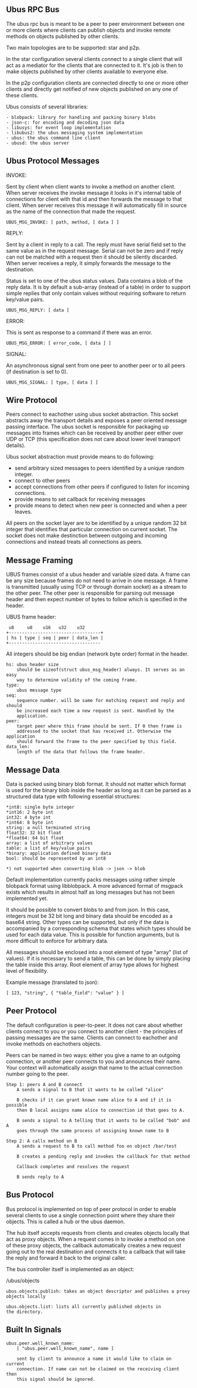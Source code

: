 Ubus RPC Bus
------------

The ubus rpc bus is meant to be a peer to peer environment between one or more
clients where clients can publish objects and invoke remote methods on objects
published by other clients. 

Two main topologies are to be supported: star and p2p. 

In the star configuration several clients connect to a single client that will
act as a mediator for the clients that are connected to it. It's job is then to
make objects published by other clients available to everyone else. 

In the p2p configuration clients are connected directly to one or more other
clients and directly get notified of new objects published on any one of these
clients.  

Ubus consists of several libraries: 
	
	- blobpack: library for handling and packing binary blobs
	- json-c: for encoding and decoding json data
	- libusys: for event loop implementation
	- libubus2: the ubus messaging system implementation
	- ubus: the ubus command line client
	- ubusd: the ubus server

Ubus Protocol Messages
----------------------

INVOKE: 
	
Sent by client when client wants to invoke a method on another client. When
server receives the invoke message it looks in it's internal table of
connections for client with that id and then forwards the message to that
client. When server receives this message it will automatically fill in source
as the name of the connection that made the request.

	UBUS_MSG_INVOKE: [ path, method, [ data ] ]

REPLY: 

Sent by a client in reply to a call. The reply must have serial field set to
the same value as in the request message. Serial can not be zero and if reply
can not be matched with a request then it should be silently discarded. When
server receives a reply, it simply forwards the message to the destination.

Status is set to one of the ubus status values. Data contains a blob of the
reply data. It is by default a sub-array (instead of a table) in order to
support simple replies that only contain values without requiring software to
return key/value pairs.  

	UBUS_MSG_REPLY: [ data ]

ERROR: 
	
This is sent as response to a command if there was an error. 

	UBUS_MSG_ERROR: [ error_code, [ data ] ]

SIGNAL: 

An asynchronous signal sent from one peer to another peer or to all peers (if
destination is set to 0). 

	UBUS_MSG_SIGNAL: [ type, [ data ] ]

Wire Protocol
-------------

Peers connect to eachother using ubus socket abstraction. This socket abstracts
away the transport details and exposes a peer oriented message passing
interface. The ubus socket is responsible for packaging up messages into frames
which can be received by another peer either over UDP or TCP (this
specification does not care about lower level transport details). 

Ubus socket abstraction must provide means to do following: 
- send arbitrary sized messages to peers identified by a unique random integer. 
- connect to other peers
- accept connections from other peers if configured to listen for incoming connections. 
- provide means to set callback for receiving messages
- provide means to detect when new peer is connected and when a peer leaves. 

All peers on the socket layer are to be identified by a unique random 32 bit
integer that identifies that particular connection on current socket. The
socket does not make destinction between outgoing and incoming connections and
instead treats all connections as peers. 

Message Framing
---------------

UBUS frames consist of a ubus header and variable sized data. A frame can be
any size because frames do not need to arrive in one message. A frame is
transmitted (usually using TCP or through domain socket) as a stream to the
other peer. The other peer is responsible for parsing out message header and
then expect number of bytes to follow which is specified in the header. 

UBUS frame header: 

	 u8     u8    u16   u32    u32
	+-----------------------------------+
	| hs | type | seq | peer | data_len | 
	+-----------------------------------

All integers should be big endian (network byte order) format in the header. 

	hs: ubus header size
		should be sizeof(struct ubus_msg_header) always. It serves as an easy
		way to determine validity of the coming frame.  
	type: 
		ubus message type 
	seq: 
		sequence number. will be same for matching request and reply and should
		be increased each time a new request is sent. Handled by the
		application. 
	peer: 
		target peer where this frame should be sent. If 0 then frame is
		addressed to the socket that has received it. Otherwise the application
		should forward the frame to the peer specified by this field. 
	data_len: 
		length of the data that follows the frame header. 

Message Data
------------

Data is packed using binary blob format. It should not matter which format is
used for the binary blob inside the header as long as it can be parsed as a
structured data type with following essential structures: 
	
	*int8: single byte integer
	*int16: 2 byte int
	int32: 4 byte int
	*int64: 8 byte int
	string: a null terminated string
	float32: 32 bit float
	*float64: 64 bit float 
	array: a list of arbitrary values
	table: a list of key/value pairs
	*binary: application defined binary data
	bool: should be represented by an int8

	*) not supported when converting blob -> json -> blob

Default implementation currently packs messages using rather simple blobpack
format using libblobpack. A more advanced format of msgpack exists which
results in almost half as long messages but has not been implemented yet. 

It should be possible to convert blobs to and from json. In this case, integers
must be 32 bit long and binary data should be encoded as a base64 string. Other
types can be supported, but only if the data is accompanied by a corresponding
schema that states which types should be used for each data value. This is
possible for function arguments, but is more difficult to enforce for arbitrary
data.  

All messages should be enclosed into a root element of type "array" (list of
values). If it is necessary to send a table, this can be done by simply placing
the table inside this array. Root element of array type allows for highest
level of flexibility. 

Example message (translated to json): 

	[ 123, "string", { "table_field": "value" } ]

Peer Protocol
-------------

The default configuration is peer-to-peer. It does not care about whether
clients connect to you or you connect to another client - the principles of
passing messages are the same. Clients can connect to eachother and invoke
methods on eachothers objects. 

Peers can be named in two ways: either you give a name to an outgoing
connection, or another peer connects to you and announces their name. Your
context will automatically assign that name to the actual connection number
going to the peer. 

	Step 1: peers A and B connect
		A sends a signal to B that it wants to be called "alice" 
		
		B checks if it can grant known name alice to A and if it is possible
		then B local assigns name alice to connection id that goes to A. 
		
		B sends a signal to A telling that it wants to be called "bob" and A
		goes through the same process of assigning known name to B 

	Step 2: A calls method on B
		A sends a request to B to call method foo on object /bar/test

		B creates a pending reply and invokes the callback for that method

		Callback completes and resolves the request
		
		B sends reply to A 

Bus Protocol
------------

Bus protocol is implemented on top of peer protocol in order to enable several
clients to use a single connection point where they share their objects. This
is called a hub or the ubus daemon. 

The hub itself accepts requests from clients and creates objects locally that
act as proxy objects. When a request comes in to invoke a method on one of
these proxy objects, the callback automatically creates a new request going out
to the real destination and connects it to a callback that will take the reply
and forward it back to the original caller. 

The bus controller itself is implemented as an object: 

/ubus/objects 
	
	ubus.objects.publish: takes an object descriptor and publishes a proxy
	objects locally 
	
	ubus.objects.list: lists all currently published objects in
	the directory.  

Built In Signals 
----------------

	ubus.peer.well_known_name: 
		[ "ubus.peer.well_known_name", name ]

		sent by client to announce a name it would like to claim on current
		connection. If name can not be claimed on the receiving client then
		this signal should be ignored. 

